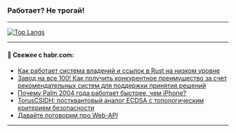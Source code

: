 ### Работает? Не трогай!

---
<!--
#### 🛠️ Technical stack:

![Java](https://img.shields.io/badge/Java-informational?logo=Oracle&style=flat&logoColor=white&color=FF4500)
![Kotlin](https://img.shields.io/badge/Kotlin-informational?logo=Kotlin&style=flat&logoColor=white&color=774D97)
![TS](https://img.shields.io/badge/TypeScript-informational?logo=typeScript&style=flat&logoColor=black&color=017acc)
![Python](https://img.shields.io/badge/Python-informational?logo=Python&style=flat&logoColor=black&color=ffdd54) <br>
![Spring](https://img.shields.io/badge/Spring-informational?logo=Spring&style=flat&logoColor=white&color=6DB33F) 
![SpringBoot](https://img.shields.io/badge/SpringBoot-informational?logo=SpringBoot&style=flat&logoColor=white&color=6DB33F)
![Nest](https://img.shields.io/badge/NestJS-informational?logo=NestJS&style=flat&logoColor=white&color=E0234E) 
![NodeJS](https://img.shields.io/badge/NodeJS-informational?logo=node.js&style=flat&logoColor=white&color=70A760)<br>
![PostgreSQL](https://img.shields.io/badge/PostgreSQL-informational?logo=PostgreSQL&style=flat&logoColor=white&color=DAA520)
![MongoDB](https://img.shields.io/badge/MongoDB-informational?logo=MongoDB&style=flat&logoColor=white&color=870000)
![Apache](https://img.shields.io/badge/Apache-informational?logo=apache&style=flat&logoColor=white&color=f74e28)

___ 
-->

<!--- #### 🛠️ : --->

[![Top Langs](https://github-readme-stats-82jvfl3w3-advtsettinggmailcoms-projects.vercel.app/api/top-langs/?username=zloylis&langs_count=10&hide_title=true&title_color=e6edf3&size_weight=0.5&count_weight=0.5&layout=compact&hide_progress=true&hide_border=true&theme=dracula&hide=css,makefile,cmake)](https://github.com/zloylis)

<!---


####  :octocat:&nbsp;&nbsp; Статистика:

![GitHub stats](https://github-readme-stats-u2qms2cxw-advtsettinggmailcoms-projects.vercel.app/api?username=zloylis&show_icons=true&hide_border=true&theme=dracula&title_color=e6edf3&include_all_commits=true&count_private=true&hide_rank=false&hide_title=true&rank_icon=github)
-->
---

#### 💬 Свежее с habr.com:

<!-- BLOG-POST-LIST:START -->
- [Как работает система владений и ссылок в Rust на низком уровне](https://habr.com/ru/articles/955628/?utm_source=habrahabr&utm_medium=rss&utm_campaign=955628)
- [Завод на все 100! Как получить конкурентное преимущество за счет рекомендательных систем для поддержки принятия решений](https://habr.com/ru/articles/955608/?utm_source=habrahabr&utm_medium=rss&utm_campaign=955608)
- [Почему Palm 2004 года работает быстрее, чем iPhone?](https://habr.com/ru/companies/timeweb/articles/955164/?utm_source=habrahabr&utm_medium=rss&utm_campaign=955164)
- [TorusCSIDH: постквантовый аналог ECDSA с топологическим критерием безопасности](https://habr.com/ru/articles/955594/?utm_source=habrahabr&utm_medium=rss&utm_campaign=955594)
- [Давайте поговорим про Web-API](https://habr.com/ru/articles/955574/?utm_source=habrahabr&utm_medium=rss&utm_campaign=955574)
<!-- BLOG-POST-LIST:END -->

---
